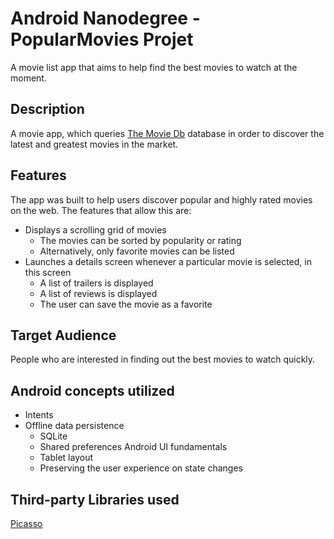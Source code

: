 # Android Nanodegree - PopularMovies Projet

A movie list app that aims to help find the best movies to watch at the moment.

## Description

A movie app, which queries [The Movie Db](https://www.themoviedb.org) database in order to discover the latest and greatest movies in the market.

## Features

The app was built to help users discover popular and highly rated movies on the web. The features that allow this are:

* Displays a scrolling grid of movies
  * The movies can be sorted by popularity or rating
  * Alternatively, only favorite movies can be listed
* Launches a details screen whenever a particular movie is selected, in this screen
  * A list of trailers is displayed
  * A list of reviews is displayed
  * The user can save the movie as a favorite

## Target Audience

People who are interested in finding out the best movies to watch quickly.

## Android concepts utilized

* Intents
* Offline data persistence
  * SQLite
  * Shared preferences
Android UI fundamentals
  * Tablet layout
  * Preserving the user experience on state changes

## Third-party Libraries used

[Picasso](http://square.github.io/picasso/) 
